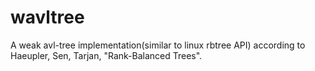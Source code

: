 # wavltree
A weak avl-tree implementation(similar to linux rbtree API) according to Haeupler, Sen, Tarjan, "Rank-Balanced Trees".
